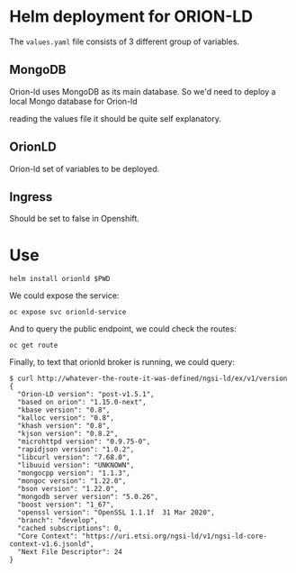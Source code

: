 
# Helm deployment for ORION-LD

The `values.yaml` file consists of 3 different group of variables.

## MongoDB
Orion-ld uses MongoDB as its main database. So we'd need to deploy a local Mongo database for Orion-ld

reading the values file it should be quite self explanatory.

## OrionLD
Orion-ld set of variables to be deployed.


## Ingress
Should be set to false in Openshift.


# Use

```
helm install orionld $PWD
```

We could expose the service:
```
oc expose svc orionld-service
```

And to query the public endpoint, we could check the routes:
```
oc get route
```

Finally, to text that orionld broker is running, we could query:

```
$ curl http://whatever-the-route-it-was-defined/ngsi-ld/ex/v1/version
{
  "Orion-LD version": "post-v1.5.1",
  "based on orion": "1.15.0-next",
  "kbase version": "0.8",
  "kalloc version": "0.8",
  "khash version": "0.8",
  "kjson version": "0.8.2",
  "microhttpd version": "0.9.75-0",
  "rapidjson version": "1.0.2",
  "libcurl version": "7.68.0",
  "libuuid version": "UNKNOWN",
  "mongocpp version": "1.1.3",
  "mongoc version": "1.22.0",
  "bson version": "1.22.0",
  "mongodb server version": "5.0.26",
  "boost version": "1_67",
  "openssl version": "OpenSSL 1.1.1f  31 Mar 2020",
  "branch": "develop",
  "cached subscriptions": 0,
  "Core Context": "https://uri.etsi.org/ngsi-ld/v1/ngsi-ld-core-context-v1.6.jsonld",
  "Next File Descriptor": 24
}
```

